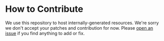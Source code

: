 # How to Contribute

We use this repository to host internally-generated resources. We're sorry we don't accept your patches and contribution for now. Please [open an issue](https://github.com/google/bughunters/issues/new) if you find anything to add or fix.
